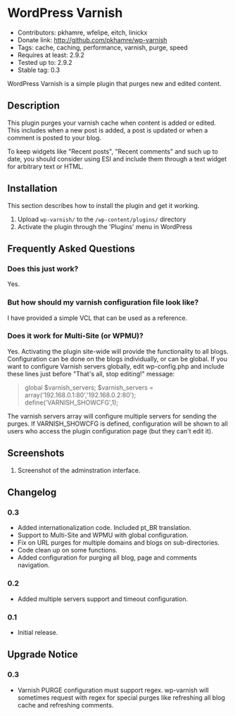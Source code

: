 WordPress Varnish
=================

* Contributors: pkhamre, wfelipe, eitch, linickx
* Donate link: http://github.com/pkhamre/wp-varnish
* Tags: cache, caching, performance, varnish, purge, speed
* Requires at least: 2.9.2
* Tested up to: 2.9.2
* Stable tag: 0.3

WordPress Varnish is a simple plugin that purges new and edited content.

Description
-----------

This plugin purges your varnish cache when content is added or edited. This includes when a new post is
added, a post is updated or when a comment is posted to your blog.

To keep widgets like "Recent posts", "Recent comments" and such up to date, you should consider using ESI
and include them through a text widget for arbitrary text or HTML.

Installation
------------

This section describes how to install the plugin and get it working.

1. Upload `wp-varnish/` to the `/wp-content/plugins/` directory
2. Activate the plugin through the 'Plugins' menu in WordPress

Frequently Asked Questions
--------------------------

### Does this just work?

Yes.

### But how should my varnish configuration file look like?

I have provided a simple VCL that can be used as a reference.

### Does it work for Multi-Site (or WPMU)?

Yes. Activating the plugin site-wide will provide the functionality to all
blogs. Configuration can be done on the blogs individually, or can be global.
If you want to configure Varnish servers globally, edit wp-config.php and
include these lines just before "That's all, stop editing!" message:

> global $varnish_servers;
> $varnish_servers = array('192.168.0.1:80','192.168.0.2:80');
> define('VARNISH_SHOWCFG',1);

The varnish servers array will configure multiple servers for sending the
purges. If VARNISH_SHOWCFG is defined, configuration will be shown to all
users who access the plugin configuration page (but they can't edit it).

Screenshots
-----------

1. Screenshot of the adminstration interface.

Changelog
---------

### 0.3

* Added internationalization code. Included pt_BR translation.
* Support to Multi-Site and WPMU with global configuration.
* Fix on URL purges for multiple domains and blogs on sub-directories.
* Code clean up on some functions.
* Added configuration for purging all blog, page and comments navigation.

### 0.2

* Added multiple servers support and timeout configuration.

### 0.1

* Initial release.

Upgrade Notice
--------------

### 0.3

* Varnish PURGE configuration must support regex. wp-varnish will
sometimes request with regex for special purges like refreshing
all blog cache and refreshing comments.
